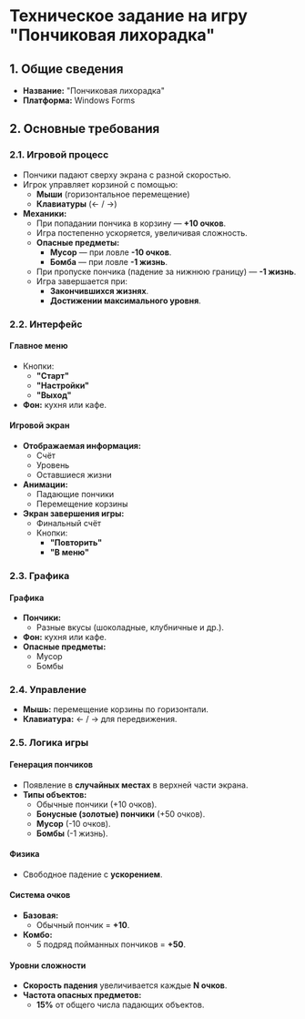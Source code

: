 # **Техническое задание на игру "Пончиковая лихорадка"**  

## **1. Общие сведения**  
- **Название:** "Пончиковая лихорадка"  
- **Платформа:** Windows Forms  

## **2. Основные требования**  

### **2.1. Игровой процесс**  
- Пончики падают сверху экрана с разной скоростью.  
- Игрок управляет корзиной с помощью:  
  - **Мыши** (горизонтальное перемещение)  
  - **Клавиатуры** (← / →)  
- **Механики:**  
  - При попадании пончика в корзину — **+10 очков**.  
  - Игра постепенно ускоряется, увеличивая сложность.  
  - **Опасные предметы:**  
    - **Мусор** — при ловле **-10 очков**.  
    - **Бомба** — при ловле **-1 жизнь**.  
  - При пропуске пончика (падение за нижнюю границу) — **-1 жизнь**.  
  - Игра завершается при:  
    - **Закончившихся жизнях**.  
    - **Достижении максимального уровня**.  

### **2.2. Интерфейс**  

#### **Главное меню**  
- Кнопки:  
  - **"Старт"**  
  - **"Настройки"**  
  - **"Выход"**  
- **Фон:** кухня или кафе.  

#### **Игровой экран**  
- **Отображаемая информация:**  
  - Счёт  
  - Уровень  
  - Оставшиеся жизни  
- **Анимации:**  
  - Падающие пончики  
  - Перемещение корзины  
- **Экран завершения игры:**  
  - Финальный счёт  
  - Кнопки:  
    - **"Повторить"**  
    - **"В меню"**  

### **2.3. Графика**  

#### **Графика**  
- **Пончики:**  
  - Разные вкусы (шоколадные, клубничные и др.).  
- **Фон:** кухня или кафе.  
- **Опасные предметы:**  
  - Мусор  
  - Бомбы    

### **2.4. Управление**  
- **Мышь:** перемещение корзины по горизонтали.  
- **Клавиатура:** ← / → для передвижения.  

### **2.5. Логика игры**  

#### **Генерация пончиков**  
- Появление в **случайных местах** в верхней части экрана.  
- **Типы объектов:**  
  - Обычные пончики (+10 очков).  
  - **Бонусные (золотые) пончики** (+50 очков).  
  - **Мусор** (-10 очков).  
  - **Бомбы** (-1 жизнь).  

#### **Физика**  
- Свободное падение с **ускорением**.  

#### **Система очков**  
- **Базовая:**  
  - Обычный пончик = **+10**.  
- **Комбо:**  
  - 5 подряд пойманных пончиков = **+50**.  

#### **Уровни сложности**  
- **Скорость падения** увеличивается каждые **N очков**.  
- **Частота опасных предметов:**  
  - **15%** от общего числа падающих объектов.  
